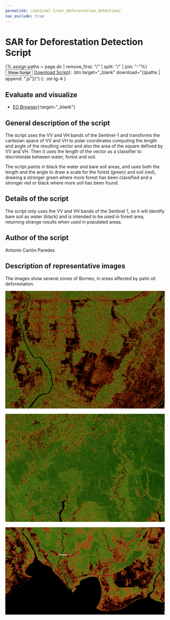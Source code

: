 ```yaml
---
permalink: /sentinel-1/sar_deforestation_detection/
nav_exclude: true
---
```


# SAR for Deforestation Detection Script

{% assign paths = page.dir | remove_first: "/" | split: "/" | join: "-"%}
<button class="btn btn-primary" id="toggle-script" onclick="toggleScript()">Show Script</button>
[Download Script](script.js){: .btn target="_blank" download="{{paths | append: ".js"}}"}
{: .mt-lg-4 }

<div id="script" style="display:none;"> 
{% highlight javascript %}
{% include_relative script.js %}
{% endhighlight %}
</div>

## Evaluate and visualize   
 - [EO Browser](https://sentinelshare.page.link/4ZVS){:target="_blank"} 


## General description of the script

The script uses the VV and VH bands of the Sentinel-1 and transforms the cartesian space of VV and VH to polar coordinates computing the length and angle of the resulting vector and also the area of the square defined by VV and VH. Then it uses the length of the vector as a classifier to discriminate between water, forest and soil.

The script paints in black the water and bare soil areas, and uses both the length and the angle to draw a scale for the forest (green) and soil (red), drawing a stronger green where more forest has been classified and a stronger red or black where more soil has been found.

## Details of the script

The script only uses the VV and VH bands of the Sentinel 1, so it will identify bare soil as water (black) and is intended to be used in forest area, returning strange results when used in populated areas.

## Author of the script

Antonio Carlón Paredes

## Description of representative images

The images show several zones of Borneo, in areas affected by palm oil deforestation.

![The script example 1](fig/image1.png)

![The script example 2](fig/image2.png)

![The script example 3](fig/image3.png)
